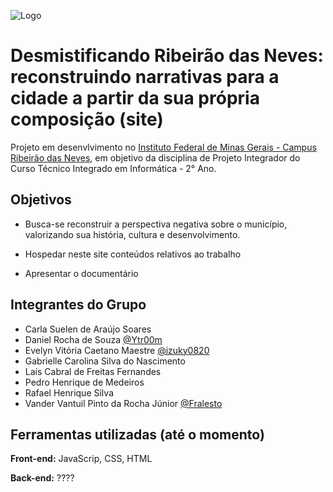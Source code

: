 ![Logo](https://www.ifmg.edu.br/governadorvaladares/imagens/ifmg_simples_rgb.jpg)

# Desmistificando Ribeirão das Neves: reconstruindo narrativas para a cidade a partir da sua própria composição (site)

Projeto em desenvlvimento no [Instituto Federal de Minas Gerais - Campus Ribeirão das Neves](https://ifmg.edu.br/ribeiraodasneves), em objetivo da disciplina de Projeto Integrador do Curso Técnico Integrado em Informática - 2° Ano.


## Objetivos

- Busca-se reconstruir a perspectiva negativa sobre o município, valorizando sua história, cultura e desenvolvimento. 

- Hospedar neste site conteúdos relativos ao trabalho

- Apresentar o documentário


## Integrantes do Grupo

- Carla Suelen de Araújo Soares
- Daniel Rocha de Souza [@Ytr00m](https://github.com/Ytr00m)
- Evelyn Vitória Caetano Maestre [@izuky0820](https://github.com/izuky0820)
- Gabrielle Carolina Silva do Nascimento
- Laís Cabral de Freitas Fernandes
- Pedro Henrique de Medeiros
- Rafael Henrique Silva
- Vander Vantuil Pinto da Rocha Júnior [@Fralesto](https://github.com/Fralesto)


## Ferramentas utilizadas (até o momento)

**Front-end:** JavaScrip, CSS, HTML

**Back-end:** ????
